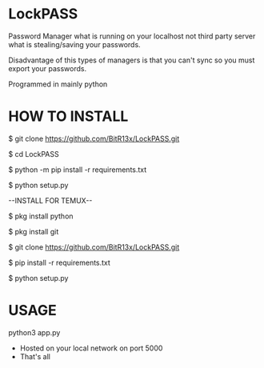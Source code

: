 # LockPASS
Password Manager what is running on your localhost not third party server what is stealing/saving your passwords.

Disadvantage of this types of managers is that you can't sync so you must export your passwords.

Programmed in mainly python

# HOW TO INSTALL
$ git clone https://github.com/BitR13x/LockPASS.git

$ cd LockPASS

$ python -m pip install -r requirements.txt

$ python setup.py


--INSTALL FOR TEMUX--

$ pkg install python

$ pkg install git

$ git clone https://github.com/BitR13x/LockPASS.git

$ pip install -r requirements.txt

$ python setup.py

# USAGE

python3 app.py
* Hosted on your local network on port 5000
* That's all
